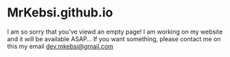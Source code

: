 # MrKebsi.github.io
I am so sorry that you've viewd an empty page!
I am working on my website and it will be
available ASAP… 
If you want something, please contact me on this my email
[dev.mkebsi@gmail.com](mailto:dev.mkebsi@gmail.com)
